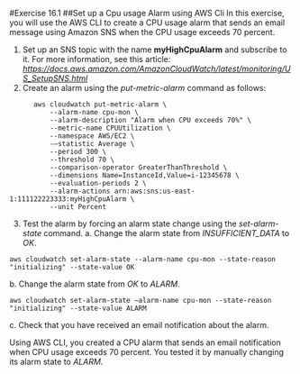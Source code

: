 #Exercise 16.1
##Set up a Cpu usage Alarm using AWS Cli
In this exercise, you will use the AWS CLI to create a CPU usage alarm that sends an email message using Amazon SNS when the CPU usage exceeds 70 percent.
1.	Set up an SNS topic with the name **myHighCpuAlarm** and subscribe to it. For more information, see this article: *https://docs.aws.amazon.com/AmazonCloudWatch/latest/monitoring/US_SetupSNS.html*
2.	Create an alarm using the *put-metric-alarm* command as follows:
```
      aws cloudwatch put-metric-alarm \
          --alarm-name cpu-mon \
          --alarm-description "Alarm when CPU exceeds 70%" \
          --metric-name CPUUtilization \
          --namespace AWS/EC2 \
          -–statistic Average \
          --period 300 \
          --threshold 70 \
          --comparison-operator GreaterThanThreshold \
          --dimensions Name=InstanceId,Value=i-12345678 \
          --evaluation-periods 2 \
          --alarm-actions arn:aws:sns:us-east-1:111122223333:myHighCpuAlarm \
          --unit Percent
```
3.	Test the alarm by forcing an alarm state change using the *set-alarm-state*
command.
a.	Change the alarm state from *INSUFFICIENT_DATA* to *OK*.
```
aws cloudwatch set-alarm-state --alarm-name cpu-mon --state-reason "initializing" --state-value OK
```
b.	Change the alarm state from *OK* to *ALARM*.
```
aws cloudwatch set-alarm-state –alarm-name cpu-mon --state-reason "initializing" --state-value ALARM
```
c.	Check that you have received an email notification about the alarm.

Using AWS CLI, you created a CPU alarm that sends an email notification when CPU usage exceeds 70 percent. You tested it by manually changing its alarm state to *ALARM*.
